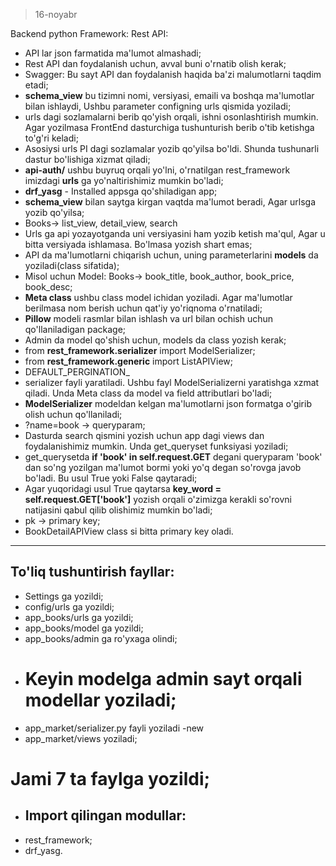 >16-noyabr

Backend python Framework:
Rest API:

- API lar json farmatida ma'lumot almashadi;
- Rest API dan foydalanish uchun, avval buni o'rnatib olish kerak;
- Swagger: Bu sayt API dan foydalanish haqida ba'zi malumotlarni taqdim etadi;
- __schema_view__ bu tizimni nomi, versiyasi, emaili va boshqa ma'lumotlar bilan ishlaydi, Ushbu parameter configning urls qismida yoziladi;
- urls dagi sozlamalarni berib qo'yish orqali, ishni osonlashtirish mumkin. Agar yozilmasa FrontEnd dasturchiga tushunturish berib o'tib ketishga to'g'ri keladi;
- Asosiysi urls PI dagi sozlamalar yozib qo'yilsa bo'ldi. Shunda tushunarli dastur bo'lishiga xizmat qiladi;
- __api-auth/__ ushbu buyruq orqali yo'lni, o'rnatilgan rest_framework imizdagi __urls__ ga yo'naltirishimiz mumkin bo'ladi;
- __drf_yasg__ - Installed appsga qo'shiladigan app;
- __schema_view__ bilan saytga kirgan vaqtda ma'lumot beradi, Agar urlsga yozib qo'yilsa;
- Books-> list_view, detail_view, search
- Urls ga api yozayotganda uni versiyasini ham yozib ketish ma'qul, Agar u bitta versiyada ishlamasa. Bo'lmasa yozish shart emas;
- API da ma'lumotlarni chiqarish uchun, uning parameterlarini __models__ da yoziladi(class sifatida);
- Misol uchun Model: Books-> book_title, book_author, book_price, book_desc;
- __Meta class__ ushbu class model ichidan yoziladi. Agar ma'lumotlar berilmasa nom berish uchun qat'iy yo'riqnoma o'rnatiladi;
- __Pillow__ modeli rasmlar bilan ishlash va url bilan ochish uchun qo'llaniladigan package;
- Admin da model qo'shish uchun, models da class yozish kerak;
- from __rest_framework.serializer__ import ModelSerializer;
- from __rest_framework.generic__ import ListAPIView;
- DEFAULT_PERGINATION_
- serializer fayli yaratiladi. Ushbu fayl ModelSerializerni yaratishga xzmat qiladi. Unda Meta class da model va field attributlari bo'ladi;
- __ModelSerializer__ modeldan kelgan ma'lumotlarni json formatga o'girib olish uchun qo'llaniladi;
- ?name=book -> queryparam;
- Dasturda search qismini yozish uchun app dagi views dan foydalanishimiz mumkin. Unda get_queryset funksiyasi yoziladi;
- get_querysetda __if 'book' in self.request.GET__ degani queryparam 'book' dan so'ng yozilgan ma'lumot bormi yoki yo'q degan so'rovga javob bo'ladi. Bu usul True yoki False qaytaradi;
- Agar yuqoridagi usul True qaytarsa __key_word = self.request.GET['book']__ yozish orqali o'zimizga kerakli so'rovni natijasini qabul qilib olishimiz mumkin bo'ladi;
- pk -> primary key;
- BookDetailAPIView class si bitta primary key oladi. 

---
To'liq tushuntirish fayllar:
-
- Settings ga yozildi;
- config/urls ga yozildi;
- app_books/urls ga yozildi;
- app_books/model ga yozildi;
- app_books/admin ga ro'yxaga olindi;
- # Keyin modelga admin sayt orqali modellar yoziladi;
- app_market/serializer.py fayli yoziladi -new
- app_market/views yoziladi;

# Jami 7 ta faylga yozildi;

- ## Import qilingan modullar:
- rest_framework;
- drf_yasg.